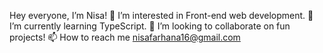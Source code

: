 Hey everyone, I’m Nisa! 
👀 I’m interested in Front-end web development.
🌱 I’m currently learning TypeScript.
💞️ I’m looking to collaborate on fun projects!
📫 How to reach me nisafarhana16@gmail.com

<!---
Nisa415/Nisa415 is a ✨ special ✨ repository because its `README.md` (this file) appears on your GitHub profile.
You can click the Preview link to take a look at your changes.
--->

